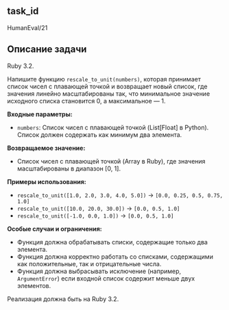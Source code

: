 ## task_id
HumanEval/21

## Описание задачи
Ruby 3.2.

Напишите функцию `rescale_to_unit(numbers)`, которая принимает список чисел с плавающей точкой и возвращает новый список, где значения линейно масштабированы так, что минимальное значение исходного списка становится 0, а максимальное — 1.

**Входные параметры:**

* `numbers`: Список чисел с плавающей точкой (List[Float] в Python).  Список должен содержать как минимум два элемента.

**Возвращаемое значение:**

* Список чисел с плавающей точкой (Array<Float> в Ruby), где значения масштабированы в диапазон [0, 1].

**Примеры использования:**

* `rescale_to_unit([1.0, 2.0, 3.0, 4.0, 5.0])`  -> `[0.0, 0.25, 0.5, 0.75, 1.0]`
* `rescale_to_unit([10.0, 20.0, 30.0])` -> `[0.0, 0.5, 1.0]`
* `rescale_to_unit([-1.0, 0.0, 1.0])` -> `[0.0, 0.5, 1.0]`


**Особые случаи и ограничения:**

* Функция должна обрабатывать списки, содержащие только два элемента.
* Функция должна корректно работать со списками, содержащими как положительные, так и отрицательные числа.
* Функция должна выбрасывать исключение (например, `ArgumentError`) если входной список содержит меньше двух элементов.


Реализация должна быть на Ruby 3.2.

